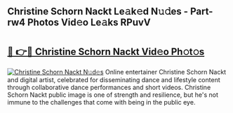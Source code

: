 ## Christine Schorn Nackt Le𝚊k𝚎d N𝚞𝚍es - Part-rw4 Photos Vid𝚎o Le𝚊ks RPuvV

# <h2><a href="http://fb8wzb.evod.top/?m=Christine+Schorn+Nackt">🔗 👉🔴 Christine Schorn Nackt Vid𝚎o Ph𝚘t𝚘s</a></h2>

[![Christine Schorn Nackt N𝚞d𝚎s](https://i.imgur.com/8V9OHl7.gif)](http://fb8wzb.evod.top/?m=Christine+Schorn+Nackt)
Online entertainer Christine Schorn Nackt and digital artist, celebrated for disseminating dance and lifestyle content through collaborative dance performances and short videos. Christine Schorn Nackt public image is one of strength and resilience, but he's not immune to the challenges that come with being in the public eye. 

